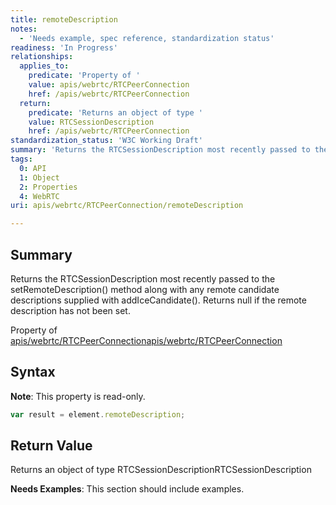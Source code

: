 ```yaml
---
title: remoteDescription
notes:
  - 'Needs example, spec reference, standardization status'
readiness: 'In Progress'
relationships:
  applies_to:
    predicate: 'Property of '
    value: apis/webrtc/RTCPeerConnection
    href: /apis/webrtc/RTCPeerConnection
  return:
    predicate: 'Returns an object of type '
    value: RTCSessionDescription
    href: /apis/webrtc/RTCPeerConnection
standardization_status: 'W3C Working Draft'
summary: 'Returns the RTCSessionDescription most recently passed to the setRemoteDescription() method along with any remote candidate descriptions supplied with addIceCandidate(). Returns null if the remote description has not been set.'
tags:
  0: API
  1: Object
  2: Properties
  4: WebRTC
uri: apis/webrtc/RTCPeerConnection/remoteDescription

---
```

## Summary

Returns the RTCSessionDescription most recently passed to the setRemoteDescription() method along with any remote candidate descriptions supplied with addIceCandidate(). Returns null if the remote description has not been set.

Property of [apis/webrtc/RTCPeerConnection](/apis/webrtc/RTCPeerConnection)[apis/webrtc/RTCPeerConnection](/apis/webrtc/RTCPeerConnection)

## Syntax

**Note**: This property is read-only.

``` js
var result = element.remoteDescription;
```

## Return Value

Returns an object of type RTCSessionDescriptionRTCSessionDescription

**Needs Examples**: This section should include examples.

